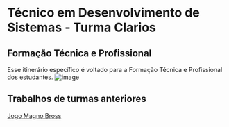 # Técnico em Desenvolvimento de Sistemas - Turma Clarios
## Formação Técnica e Profissional
Esse itinerário específico é voltado para a Formação Técnica e Profissional dos estudantes.
![image](https://github.com/user-attachments/assets/cf94b573-104f-4567-9da1-d4609276653a)

## Trabalhos de turmas anteriores
[Jogo Magno Bross](https://mateussr.itch.io/magnobros)

